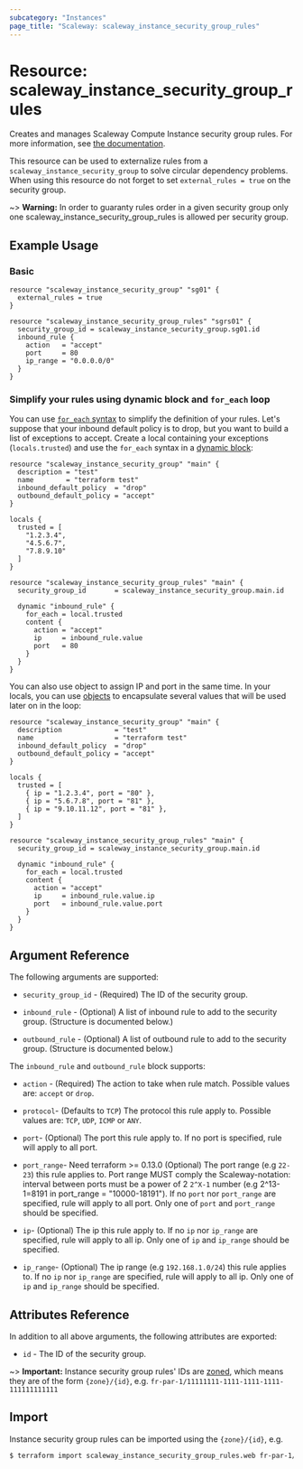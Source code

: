 ```yaml
---
subcategory: "Instances"
page_title: "Scaleway: scaleway_instance_security_group_rules"
---
```


# Resource: scaleway_instance_security_group_rules

Creates and manages Scaleway Compute Instance security group rules. For more information, see [the documentation](https://developers.scaleway.com/en/products/instance/api/#security-groups-8d7f89).

This resource can be used to externalize rules from a `scaleway_instance_security_group` to solve circular dependency problems. When using this resource do not forget to set `external_rules = true` on the security group.

~> **Warning:** In order to guaranty rules order in a given security group only one scaleway_instance_security_group_rules is allowed per security group.

## Example Usage

### Basic

```hcl
resource "scaleway_instance_security_group" "sg01" {
  external_rules = true
}

resource "scaleway_instance_security_group_rules" "sgrs01" {
  security_group_id = scaleway_instance_security_group.sg01.id
  inbound_rule {
    action   = "accept"
    port     = 80
    ip_range = "0.0.0.0/0"
  }
}
```

### Simplify your rules using dynamic block and `for_each` loop

You can use [`for_each` syntax](https://www.terraform.io/language/expressions/dynamic-blocks) to simplify the definition of your rules.
Let's suppose that your inbound default policy is to drop, but you want to build a list of exceptions to accept.
Create a local containing your exceptions (`locals.trusted`) and use the `for_each` syntax in a [dynamic block](https://www.terraform.io/docs/configuration/expressions/dynamic-blocks.html):

```hcl
resource "scaleway_instance_security_group" "main" {
  description = "test"
  name        = "terraform test"
  inbound_default_policy  = "drop"
  outbound_default_policy = "accept"
}

locals {
  trusted = [
    "1.2.3.4",
    "4.5.6.7",
    "7.8.9.10"
  ]
}

resource "scaleway_instance_security_group_rules" "main" {
  security_group_id       = scaleway_instance_security_group.main.id

  dynamic "inbound_rule" {
    for_each = local.trusted
    content {
      action = "accept"
      ip     = inbound_rule.value
      port   = 80
    }
  }
}
```

You can also use object to assign IP and port in the same time.
In your locals, you can use [objects](https://www.terraform.io/docs/configuration/types.html#structural-types) to encapsulate several values that will be used later on in the loop:

```hcl
resource "scaleway_instance_security_group" "main" {
  description             = "test"
  name                    = "terraform test"
  inbound_default_policy  = "drop"
  outbound_default_policy = "accept"
}

locals {
  trusted = [
    { ip = "1.2.3.4", port = "80" },
    { ip = "5.6.7.8", port = "81" },
    { ip = "9.10.11.12", port = "81" },
  ]
}

resource "scaleway_instance_security_group_rules" "main" {
  security_group_id = scaleway_instance_security_group.main.id

  dynamic "inbound_rule" {
    for_each = local.trusted
    content {
      action = "accept"
      ip     = inbound_rule.value.ip
      port   = inbound_rule.value.port
    }
  }
}
```

## Argument Reference

The following arguments are supported:

- `security_group_id` - (Required) The ID of the security group.

- `inbound_rule` - (Optional) A list of inbound rule to add to the security group. (Structure is documented below.)

- `outbound_rule` - (Optional) A list of outbound rule to add to the security group. (Structure is documented below.)


The `inbound_rule` and `outbound_rule` block supports:

- `action` - (Required) The action to take when rule match. Possible values are: `accept` or `drop`.

- `protocol`- (Defaults to `TCP`) The protocol this rule apply to. Possible values are: `TCP`, `UDP`, `ICMP` or `ANY`.

- `port`- (Optional) The port this rule apply to. If no port is specified, rule will apply to all port.

- `port_range`- Need terraform >= 0.13.0 (Optional) The port range (e.g `22-23`) this rule applies to.
  Port range MUST comply the Scaleway-notation: interval between ports must be a power of 2 `2^X-1` number (e.g 2^13-1=8191 in port_range = "10000-18191").
  If no `port` nor `port_range` are specified, rule will apply to all port.
  Only one of `port` and `port_range` should be specified.

- `ip`- (Optional) The ip this rule apply to. If no `ip` nor `ip_range` are specified, rule will apply to all ip. Only one of `ip` and `ip_range` should be specified.

- `ip_range`- (Optional) The ip range (e.g `192.168.1.0/24`) this rule applies to. If no `ip` nor `ip_range` are specified, rule will apply to all ip. Only one of `ip` and `ip_range` should be specified.

## Attributes Reference

In addition to all above arguments, the following attributes are exported:

- `id` - The ID of the security group.

~> **Important:** Instance security group rules' IDs are [zoned](../guides/regions_and_zones.md#resource-ids), which means they are of the form `{zone}/{id}`, e.g. `fr-par-1/11111111-1111-1111-1111-111111111111`


## Import

Instance security group rules can be imported using the `{zone}/{id}`, e.g.

```bash
$ terraform import scaleway_instance_security_group_rules.web fr-par-1/11111111-1111-1111-1111-111111111111
```
